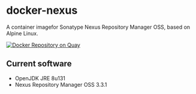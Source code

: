 # docker-nexus
A container imagefor Sonatype Nexus Repository Manager OSS, based on Alpine Linux.

[![Docker Repository on Quay](https://quay.io/repository/pires/docker-nexus/status "Docker Repository on Quay")](https://quay.io/repository/pires/docker-nexus)

## Current software

* OpenJDK JRE 8u131
* Nexus Repository Manager OSS 3.3.1
